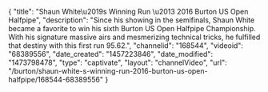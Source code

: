 {
    "title": "Shaun White\u2019s Winning Run \u2013 2016 Burton US Open Halfpipe",
    "description": "Since his showing in the semifinals, Shaun White became a favorite to win his sixth Burton US Open Halfpipe Championship. With his signature massive airs and mesmerizing technical tricks, he fulfilled that destiny with this first run 95.62.",
    "channelid": "168544",
    "videoid": "68389556",
    "date_created": "1457223846",
    "date_modified": "1473798478",
    "type": "captivate",
    "layout": "channelVideo",
    "url": "\/burton\/shaun-white-s-winning-run-2016-burton-us-open-halfpipe\/168544-68389556"
}